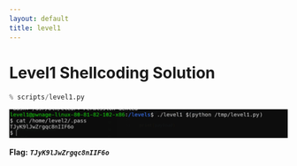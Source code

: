 ```yaml
---
layout: default
title: level1
---
```


# Level1 Shellcoding Solution

```py
% scripts/level1.py
```


![image](./images/level1.png)

**Flag:** ***`TJyK9lJwZrgqc8nIIF6o`***

